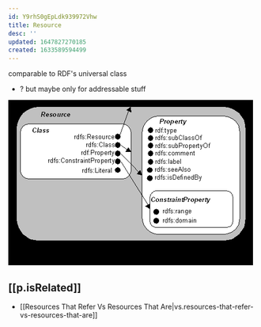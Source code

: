 ```yaml
---
id: Y9rhS0gEpLdk939972Vhw
title: Resource
desc: ''
updated: 1647827270185
created: 1633589594499
---
```



comparable to RDF's universal class
- ? but maybe only for addressable stuff

![](/assets/images/2021-10-07-06-59-00.png)

## [[p.isRelated]]

- [[Resources That Refer Vs Resources That Are|vs.resources-that-refer-vs-resources-that-are]]
